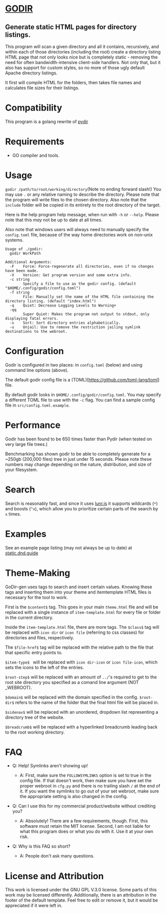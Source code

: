 # [GODIR](https://github.com/montessquio/godir)

## Generate static HTML pages for directory listings.

This program will scan a given directory and all it contains, recursively, and within each of those directories (including the root) create a directory listing HTML page that not only looks nice but is completely static - removing the need for often bandwidth-intensive client-side handlers. Not only that, but it also has support for custom styles, so no more of those ugly default Apache directory listings.

It first will compile HTML for the folders, then takes file names and calculates file sizes for their listings.

# Compatibility

This program is a golang rewrite of [pydir](https://github.com/montessquio/pydir)

# Requirements
 - GO compiler and tools.

# Usage

`godir /path/to/root/working/directory`(Note no ending forward slash!) You may use `.` or any relative naming to describe the directory. Please note that the program will write files to the chosen directory. Also note that the `include` folder will be copied in its entirety to the root directory of the target.

Here is the help program help message, when run with `-h` or `--help`. Please note that this *may* not be up to date at all times.

Also note that windows users will always need to manually specify the `config.toml` file, because of the way home directories work on non-unix systems.

```
Usage of ./godir:
  godir WorkPath

Additional Arguments:
  -F	Force: Force-regenerate all directories, even if no changes have been made.
  -V	Version: Get program version and some extra info.
  -c string
    	Specify a file to use as the godir config. (default "$HOME/.config/godir/config.toml")
  -f string
    	File: Manually set the name of the HTML file containing the directory listing. (default "index.html")
  -q	Quiet: Decrease Logging Levels to Warning+
  -qq
    	Super Quiet: Makes the program not output to stdout, only displaying fatal errors.
  -s	Sort: Sort directory entries alphabetically.
  -u	Unjail: Use to remove the restriction jailing symlink destinations to the webroot.

```

# Configuration

Godir is configured in two places: in `config.toml` (below) and using command line options (above).


The default godir config file is a (TOML)[https://github.com/toml-lang/toml] file.

By default godir looks in `$HOME/.config/godir/config.toml`. You may specify a different TOML file to use with the `-c` flag. You can find a sample config file in `src/config.toml.example`.

# Performance
Godir has been found to be 650 times faster than Pydir (when tested on very large file trees.)

Benchmarking has shown godir to be able to completely generate for a ~250gb (200,000 files) tree in just under 15 seconds.
Please note these numbers may change depending on the nature, distribution, and size of your filesystem.

# Search
Search is reasonably fast, and since it uses [lunr.js](https://lunrjs.com) it supports wildcards (`*`) and boosts (`^x`), which allow you to prioritize certain parts of the search by `x` times.

# Examples
See an example page listing (may not always be up to date) at [static.dnd.guide](https://static.dnd.guide)

# Theme-Making
GoDir-gen uses tags to search and insert certain values. Knowing these tags and inserting them into your theme and itemtemplate HTML files is necessary for the tool to work.

First is the `$content$` tag. This goes in your main `theme.html` file and will be replaced with a single instance of `item-template.html` for every file or folder in the current directory.

Inside the `item-template.html` file, there are more tags. The `$class$` tag will be replaced with `icon dir` or `icon file` (referring to css classes) for directories and files, respectively.

The `$file-href$` tag will be replaced with the relative path to the file that that specific entry points to.

`$item-type$ ` will be replaced with `icon dir-icon` or `icon file-icon`, which sets the icons to the left of the entries.

`$root-step$` will be replaced with an amount of `../`'s required to get to the root site directory you specified as a comand line argument (NOT \_WEBROOT).

`$domain$` will be replaced with the domain specified in the config. `$root-dir$` refers to the name of the folder that the final html file will be placed in.

`$sidenav$` will be replaced with an unordered, dropdown list representing a directory tree of the website.

`$breadcrumb$` will be replaced with a hyperlinked breadcrumb leading back to the root working directory.

# FAQ
- Q: Help! Symlinks aren't showing up!
  - A: First, make sure the `FOLLOWSYMLINKS` option is set to true in the config file. If that doesn't work, then make sure you have set the proper webroot in `cfg.py` and there is no trailing slash `/` at the end of it. If you want the symlinks to go out of your set webroot, make sure the appropriate setting is also changed in the config.

- Q: Can I use this for my commercial product/website without crediting you?
  - A: Absolutely! There are a few requirements, though. First, this software must retain the MIT license. Second, I am not liable for what this program does or what you do with it. Use it at your own risk.

- Q: Why is this FAQ so short?
  - A: People don't ask many questions.

# License and Attribution
This work is licensed under the GNU GPL V.3.0 license. Some parts of this work may be licensed differently.
Additionally, there is an attribution in the footer of the default template. Feel free to edit or remove it, but it would be appreciated if it were left in.
